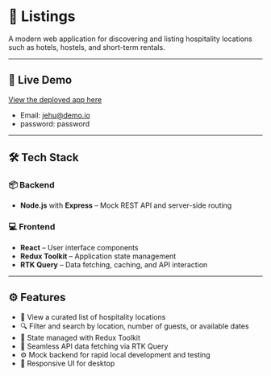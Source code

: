 # 🏨 Listings

A modern web application for discovering and listing hospitality locations such as hotels, hostels, and short-term rentals.

---

## 🚀 Live Demo

[View the deployed app here](https://listings-nine-neon.vercel.app/)
- Email: jehu@demo.io
- password: password

---

## 🛠️ Tech Stack

### 📦 Backend
- **Node.js** with **Express** – Mock REST API and server-side routing

### 💻 Frontend
- **React** – User interface components
- **Redux Toolkit** – Application state management
- **RTK Query** – Data fetching, caching, and API interaction

---

## ⚙️ Features

- 📍 View a curated list of hospitality locations
- 🔍 Filter and search by location, number of guests, or available dates
- 🧠 State managed with Redux Toolkit
- 🔄 Seamless API data fetching via RTK Query
- ⚙️ Mock backend for rapid local development and testing
- 🚀 Responsive UI for desktop